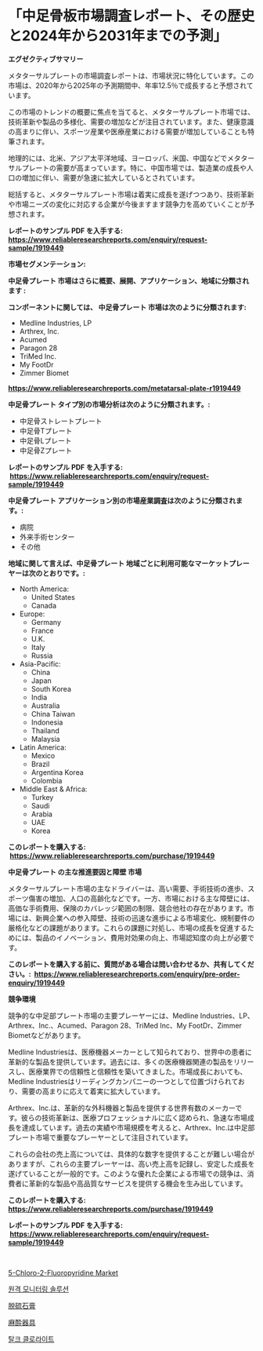 <p><h1>「中足骨板市場調査レポート、その歴史と2024年から2031年までの予測」</h1></p><p><strong>エグゼクティブサマリー</strong></p>
<p><p>メタターサルプレートの市場調査レポートは、市場状況に特化しています。この市場は、2020年から2025年の予測期間中、年率12.5％で成長すると予想されています。</p><p>この市場のトレンドの概要に焦点を当てると、メタターサルプレート市場では、技術革新や製品の多様化、需要の増加などが注目されています。また、健康意識の高まりに伴い、スポーツ産業や医療産業における需要が増加していることも特筆されます。</p><p>地理的には、北米、アジア太平洋地域、ヨーロッパ、米国、中国などでメタターサルプレートの需要が高まっています。特に、中国市場では、製造業の成長や人口の増加に伴い、需要が急速に拡大しているとされています。</p><p>総括すると、メタターサルプレート市場は着実に成長を遂げつつあり、技術革新や市場ニーズの変化に対応する企業が今後ますます競争力を高めていくことが予想されます。</p></p>
<p><strong>レポートのサンプル PDF を入手する: <a href="https://www.reliableresearchreports.com/enquiry/request-sample/1919449">https://www.reliableresearchreports.com/enquiry/request-sample/1919449</a></strong></p>
<p><strong>市場セグメンテーション:</strong></p>
<p><strong> 中足骨プレート 市場はさらに概要、展開、アプリケーション、地域に分類されます :</strong></p>
<p><strong>コンポーネントに関しては、 中足骨プレート 市場は次のように分類されます: &nbsp;</strong></p>
<p><ul><li>Medline Industries, LP</li><li>Arthrex, Inc.</li><li>Acumed</li><li>Paragon 28</li><li>TriMed Inc.</li><li>My FootDr</li><li>Zimmer Biomet</li></ul></p>
<p><strong><a href="https://www.reliableresearchreports.com/metatarsal-plate-r1919449">https://www.reliableresearchreports.com/metatarsal-plate-r1919449</a></strong></p>
<p><strong> 中足骨プレート タイプ別の市場分析は次のように分類されます。:</strong></p>
<p><ul><li>中足骨ストレートプレート</li><li>中足骨Tプレート</li><li>中足骨Lプレート</li><li>中足骨Zプレート</li></ul></p>
<p><strong>レポートのサンプル PDF を入手する: &nbsp;<a href="https://www.reliableresearchreports.com/enquiry/request-sample/1919449">https://www.reliableresearchreports.com/enquiry/request-sample/1919449</a></strong></p>
<p><strong> 中足骨プレート アプリケーション別の市場産業調査は次のように分類されます。:</strong></p>
<p><ul><li>病院</li><li>外来手術センター</li><li>その他</li></ul></p>
<p><strong>地域に関して言えば、中足骨プレート 地域ごとに利用可能なマーケットプレーヤーは次のとおりです。:</strong></p>
<p><ul>
    <li>
        North America:
        <ul>
            <li>United States</li>
            <li>Canada</li>
        </ul>
    </li>
    <li>
        Europe:
        <ul>
            <li>Germany</li>
            <li>France</li>
            <li>U.K.</li>
            <li>Italy</li>
            <li>Russia</li>
        </ul>
    </li>
    <li>
        Asia-Pacific:
        <ul>
            <li>China</li>
            <li>Japan</li>
            <li>South Korea</li>
            <li>India</li>
            <li>Australia</li>
            <li>China Taiwan</li>
            <li>Indonesia</li>
            <li>Thailand</li>
            <li>Malaysia</li>
        </ul>
    </li>
    <li>
        Latin America:
        <ul>
            <li>Mexico</li>
            <li>Brazil</li>
            <li>Argentina Korea</li>
            <li>Colombia</li>
        </ul>
    </li>
    <li>
        Middle East & Africa:
        <ul>
            <li>Turkey</li>
            <li>Saudi</li>
            <li>Arabia</li>
            <li>UAE</li>
            <li>Korea</li>
        </ul>
    </li>
    </ul></p>
<p><strong>このレポートを購入する: &nbsp;<a href="https://www.reliableresearchreports.com/purchase/1919449">https://www.reliableresearchreports.com/purchase/1919449</a></strong></p>
<p><strong>中足骨プレート の主な推進要因と障壁 市場</strong></p>
<p><p>メタターサルプレート市場の主なドライバーは、高い需要、手術技術の進歩、スポーツ傷害の増加、人口の高齢化などです。一方、市場における主な障壁には、高価な手術費用、保険のカバレッジ範囲の制限、競合他社の存在があります。市場には、新興企業への参入障壁、技術の迅速な進歩による市場変化、規制要件の厳格化などの課題があります。これらの課題に対処し、市場の成長を促進するためには、製品のイノベーション、費用対効果の向上、市場認知度の向上が必要です。</p></p>
<p><strong>このレポートを購入する前に、質問がある場合は問い合わせるか、共有してください。:&nbsp; <a href="https://www.reliableresearchreports.com/enquiry/pre-order-enquiry/1919449">https://www.reliableresearchreports.com/enquiry/pre-order-enquiry/1919449</a></strong></p>
<p><strong>競争環境</strong></p>
<p><p>競争的な中足部プレート市場の主要プレーヤーには、Medline Industries、LP、Arthrex、Inc.、Acumed、Paragon 28、TriMed Inc、My FootDr、Zimmer Biometなどがあります。 </p><p>Medline Industriesは、医療機器メーカーとして知られており、世界中の患者に革新的な製品を提供しています。過去には、多くの医療機器関連の製品をリリースし、医療業界での信頼性と信頼性を築いてきました。市場成長においても、Medline Industriesはリーディングカンパニーの一つとして位置づけられており、需要の高まりに応えて着実に拡大しています。</p><p>Arthrex、Inc.は、革新的な外科機器と製品を提供する世界有数のメーカーです。彼らの技術革新は、医療プロフェッショナルに広く認められ、急速な市場成長を達成しています。過去の実績や市場規模を考えると、Arthrex、Inc.は中足部プレート市場で重要なプレーヤーとして注目されています。</p><p>これらの会社の売上高については、具体的な数字を提供することが難しい場合がありますが、これらの主要プレーヤーは、高い売上高を記録し、安定した成長を遂げていることが一般的です。このような優れた企業による市場での競争は、消費者に革新的な製品や高品質なサービスを提供する機会を生み出しています。</p></p>
<p><strong>このレポートを購入する: &nbsp; <a href="https://www.reliableresearchreports.com/purchase/1919449">https://www.reliableresearchreports.com/purchase/1919449</a></strong></p>
<p><strong>レポートのサンプル PDF を入手する: &nbsp;<a href="https://www.reliableresearchreports.com/enquiry/request-sample/1919449">https://www.reliableresearchreports.com/enquiry/request-sample/1919449</a></strong><strong></strong></p>
<p>&nbsp;</p>
<p><p><a href="https://issuu.com/reportprime-2/docs/5-chloro-2-fluoropyridine-market-size-2030.pptx">5-Chloro-2-Fluoropyridine Market</a></p><p><a href="https://medium.com/@jesseperry626/%EC%9B%90%EA%B2%A9-%EB%AA%A8%EB%8B%88%ED%84%B0%EB%A7%81-%EC%86%94%EB%A3%A8%EC%85%98-%EC%8B%9C%EC%9E%A5-%EB%B6%84%EC%84%9D-%EC%A0%84-%EC%84%B8%EA%B3%84-%EC%82%B0%EC%97%85-%EC%A0%84%EB%A7%9D-%EB%B0%8F-%EC%98%88%EC%B8%A1-2024%EB%85%84%EB%B6%80%ED%84%B0-2031%EB%85%84%EA%B9%8C%EC%A7%80-cdfd49e975d6">원격 모니터링 솔루션</a></p><p><a href="https://github.com/leigh4852023/Market-Research-Report-List-1/blob/main/569259847782.md">脱硫石膏</a></p><p><a href="https://medium.com/@arimuller2009/%E9%BA%BB%E9%85%94%E8%A3%85%E7%BD%AE%E5%B8%82%E5%A0%B4%E5%88%86%E6%9E%90-%E3%81%9D%E3%81%AEcagr-%E5%B8%82%E5%A0%B4%E3%82%BB%E3%82%B0%E3%83%A1%E3%83%B3%E3%83%86%E3%83%BC%E3%82%B7%E3%83%A7%E3%83%B3-%E3%81%8A%E3%82%88%E3%81%B3%E3%82%B0%E3%83%AD%E3%83%BC%E3%83%90%E3%83%AB%E7%94%A3%E6%A5%AD%E6%A6%82%E8%A6%81-78896a527473">麻酔器具</a></p><p><a href="https://medium.com/@willislebsack/%ED%83%88%ED%81%AC-%ED%81%B4%EB%A1%9C%EB%9D%BC%EC%9D%B4%ED%8A%B8-%EC%8B%9C%EC%9E%A5%EC%9D%80-%EC%8B%9C%EC%9E%A5-%EC%A0%90%EC%9C%A0%EC%9C%A8-%ED%81%AC%EA%B8%B0-%EB%B0%8F-2031%EB%85%84%EA%B9%8C%EC%A7%80%EC%9D%98-%EC%98%88%EC%83%81-%EC%98%88%EC%B8%A1%EC%97%90-%EC%B4%88%EC%A0%90%EC%9D%84-%EB%A7%9E%EC%B6%A5%EB%8B%88%EB%8B%A4-cba311043727">탈크 클로라이트</a></p></p>